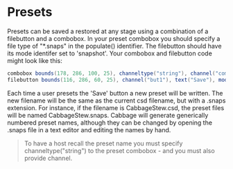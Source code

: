 # Presets
Presets can be saved a restored at any stage using a combination of a filebutton and a combobox. In your preset combobox you should specify a file type of "\*.snaps" in the populate() identifier. The filebutton should have its mode identifer set to 'snapshot'. Your combobox and filebutton code might look like this:

```csharp
combobox bounds(178, 286, 100, 25), channeltype("string"), channel("comboChannel"), populate("*.snaps")
filebutton bounds(116, 286, 60, 25), channel("but1"), text("Save"), mode("snapshot")
```

Each time a user presets the 'Save' button a new preset will be written. The new filename will be the same as the current csd filename, but with a .snaps extension. For instance, if the filename is CabbageStew.csd, the preset files will be named CabbageStew.snaps. Cabbage will generate generically numbered preset names, although they can be changed by opening the .snaps file in a text editor and editing the names by hand.    

>To have a host recall the preset name you must specify channeltype("string") to the preset combobox - and you must also provide channel.